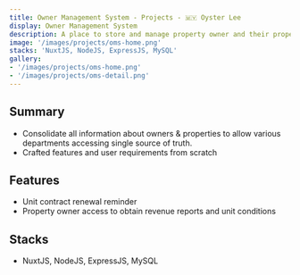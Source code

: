 ```yaml
---
title: Owner Management System - Projects - 🇲🇾 Oyster Lee
display: Owner Management System
description: A place to store and manage property owner and their property information.
image: '/images/projects/oms-home.png'
stacks: 'NuxtJS, NodeJS, ExpressJS, MySQL'
gallery:
- '/images/projects/oms-home.png'
- '/images/projects/oms-detail.png'
---
```


## Summary
- Consolidate all information about owners & properties to allow various departments accessing single source of truth.
- Crafted features and user requirements from scratch

## Features
- Unit contract renewal reminder
- Property owner access to obtain revenue reports and unit conditions

## Stacks
- NuxtJS, NodeJS, ExpressJS, MySQL
